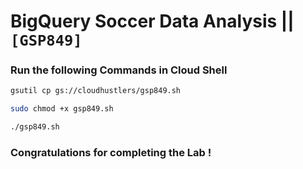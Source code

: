 # BigQuery Soccer Data Analysis || `[GSP849]`

### Run the following Commands in Cloud Shell

```bash
gsutil cp gs://cloudhustlers/gsp849.sh

sudo chmod +x gsp849.sh

./gsp849.sh
```

### Congratulations for completing the Lab !